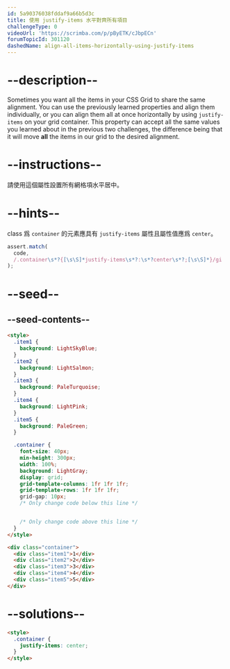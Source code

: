 ```yaml
---
id: 5a90376038fddaf9a66b5d3c
title: 使用 justify-items 水平對齊所有項目
challengeType: 0
videoUrl: 'https://scrimba.com/p/pByETK/cJbpECn'
forumTopicId: 301120
dashedName: align-all-items-horizontally-using-justify-items
---
```


# --description--

Sometimes you want all the items in your CSS Grid to share the same alignment. You can use the previously learned properties and align them individually, or you can align them all at once horizontally by using `justify-items` on your grid container. This property can accept all the same values you learned about in the previous two challenges, the difference being that it will move **all** the items in our grid to the desired alignment.

# --instructions--

請使用這個屬性設置所有網格項水平居中。

# --hints--

class 爲 `container` 的元素應具有 `justify-items` 屬性且屬性值應爲 `center`。

```js
assert.match(
  code,
  /.container\s*?{[\s\S]*justify-items\s*?:\s*?center\s*?;[\s\S]*}/gi
);
```

# --seed--

## --seed-contents--

```html
<style>
  .item1 {
    background: LightSkyBlue;
  }
  .item2 {
    background: LightSalmon;
  }
  .item3 {
    background: PaleTurquoise;
  }
  .item4 {
    background: LightPink;
  }
  .item5 {
    background: PaleGreen;
  }

  .container {
    font-size: 40px;
    min-height: 300px;
    width: 100%;
    background: LightGray;
    display: grid;
    grid-template-columns: 1fr 1fr 1fr;
    grid-template-rows: 1fr 1fr 1fr;
    grid-gap: 10px;
    /* Only change code below this line */


    /* Only change code above this line */
  }
</style>

<div class="container">
  <div class="item1">1</div>
  <div class="item2">2</div>
  <div class="item3">3</div>
  <div class="item4">4</div>
  <div class="item5">5</div>
</div>
```

# --solutions--

```html
<style>
  .container {
    justify-items: center;
  }
</style>
```
